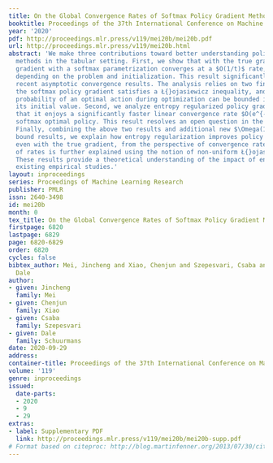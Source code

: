 ```yaml
---
title: On the Global Convergence Rates of Softmax Policy Gradient Methods
booktitle: Proceedings of the 37th International Conference on Machine Learning
year: '2020'
pdf: http://proceedings.mlr.press/v119/mei20b/mei20b.pdf
url: http://proceedings.mlr.press/v119/mei20b.html
abstract: 'We make three contributions toward better understanding policy gradient
  methods in the tabular setting. First, we show that with the true gradient, policy
  gradient with a softmax parametrization converges at a $O(1/t)$ rate, with constants
  depending on the problem and initialization. This result significantly expands the
  recent asymptotic convergence results. The analysis relies on two findings: that
  the softmax policy gradient satisfies a Ł{}ojasiewicz inequality, and the minimum
  probability of an optimal action during optimization can be bounded in terms of
  its initial value. Second, we analyze entropy regularized policy gradient and show
  that it enjoys a significantly faster linear convergence rate $O(e^{-t})$ toward
  softmax optimal policy. This result resolves an open question in the recent literature.
  Finally, combining the above two results and additional new $\Omega(1/t)$ lower
  bound results, we explain how entropy regularization improves policy optimization,
  even with the true gradient, from the perspective of convergence rate. The separation
  of rates is further explained using the notion of non-uniform Ł{}ojasiewicz degree.
  These results provide a theoretical understanding of the impact of entropy and corroborate
  existing empirical studies.'
layout: inproceedings
series: Proceedings of Machine Learning Research
publisher: PMLR
issn: 2640-3498
id: mei20b
month: 0
tex_title: On the Global Convergence Rates of Softmax Policy Gradient Methods
firstpage: 6820
lastpage: 6829
page: 6820-6829
order: 6820
cycles: false
bibtex_author: Mei, Jincheng and Xiao, Chenjun and Szepesvari, Csaba and Schuurmans,
  Dale
author:
- given: Jincheng
  family: Mei
- given: Chenjun
  family: Xiao
- given: Csaba
  family: Szepesvari
- given: Dale
  family: Schuurmans
date: 2020-09-29
address: 
container-title: Proceedings of the 37th International Conference on Machine Learning
volume: '119'
genre: inproceedings
issued:
  date-parts:
  - 2020
  - 9
  - 29
extras:
- label: Supplementary PDF
  link: http://proceedings.mlr.press/v119/mei20b/mei20b-supp.pdf
# Format based on citeproc: http://blog.martinfenner.org/2013/07/30/citeproc-yaml-for-bibliographies/
---
```


